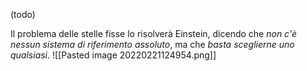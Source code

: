 
(todo)

Il problema delle stelle fisse lo risolverà Einstein, dicendo che _non c'è nessun sistema di riferimento assoluto_, ma che _basta sceglierne uno qualsiasi_.
![[Pasted image 20220221124954.png]]
